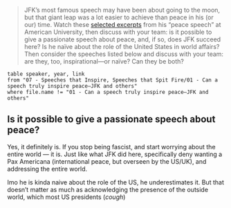 > JFK’s most famous speech may have been about going to the moon, but that giant leap was a lot easier to achieve than peace in his (or our) time. Watch these [selected excerpts](https://www.youtube.com/watch?v=nf4eQhrHbKA) from his “peace speech” at American University, then discuss with your team: is it possible to give a passionate speech about peace, and, if so, does JFK succeed here? Is he naïve about the role of the United States in world affairs? Then consider the speeches listed below and discuss with your team: are they, too, inspirational—or naïve? Can they be both?

```dataview
table speaker, year, link
from "07 - Speeches that Inspire, Speeches that Spit Fire/01 - Can a speech truly inspire peace—JFK and others"
where file.name != "01 - Can a speech truly inspire peace—JFK and others"
```

## Is it possible to give a passionate speech about peace?

Yes, it definitely is. If you stop being fascist, and start worrying about the entire world — it is. Just like what JFK did here, specifically deny wanting a Pax Americana (international peace, but overseen by the US/UK), and addressing the entire world.

Imo he is kinda naive about the role of the US, he underestimates it. But that doesn’t matter as much as acknowledging the presence of the outside world, which most US presidents (*cough*)